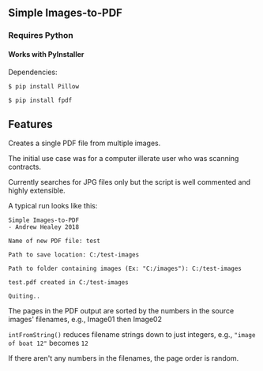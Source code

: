 ## Simple Images-to-PDF


### Requires Python
#### Works with PyInstaller

Dependencies:

`$ pip install Pillow`

`$ pip install fpdf`

## Features

Creates a single PDF file from multiple images.

The initial use case was for a computer illerate user who was scanning contracts.

Currently searches for JPG files only but the script is well commented and highly extensible.

A typical run looks like this:

```
Simple Images-to-PDF
- Andrew Healey 2018

Name of new PDF file: test

Path to save location: C:/test-images

Path to folder containing images (Ex: "C:/images"): C:/test-images

test.pdf created in C:/test-images

Quiting..
```

The pages in the PDF output are sorted by the numbers in the source images' filenames, e.g., Image01 then Image02

`intFromString()` reduces filename strings down to just integers, e.g., `"image of boat 12"` becomes `12`

If there aren't any numbers in the filenames, the page order is random.

